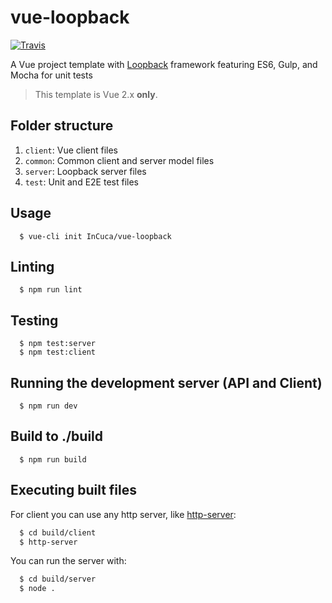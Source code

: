 # vue-loopback
[![Travis](https://img.shields.io/travis/InCuca/vue-loopback/master.svg)](https://travis-ci.org/InCuca/vue-loopback/branches)

A Vue project template with [Loopback](http://loopback.io/) framework featuring ES6, Gulp, and Mocha for unit tests

> This template is Vue 2.x **only**.

## Folder structure

1. `client`: Vue client files
2. `common`: Common client and server model files
3. `server`: Loopback server files
4. `test`: Unit and E2E test files

## Usage

```
  $ vue-cli init InCuca/vue-loopback
```

## Linting

```
  $ npm run lint
```

## Testing

```
  $ npm test:server
  $ npm test:client
```

## Running the development server (API and Client)

```
  $ npm run dev
```

## Build to ./build

```
  $ npm run build
```

## Executing built files

For client you can use any http server, like [http-server](https://github.com/indexzero/http-server):

```bash
  $ cd build/client
  $ http-server
```

You can run the server with:

```bash
  $ cd build/server
  $ node .
```

